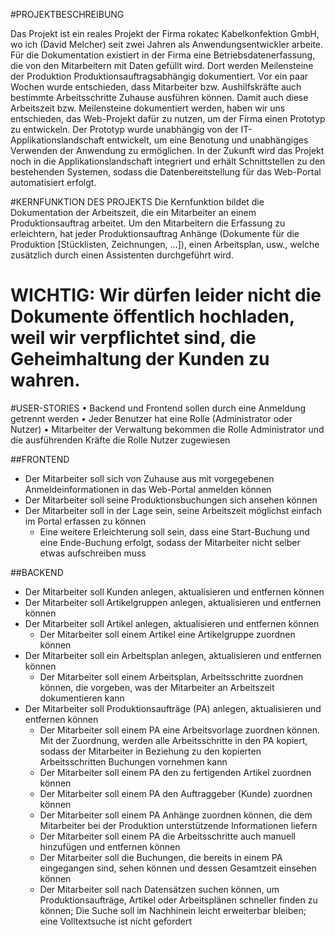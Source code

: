 #PROJEKTBESCHREIBUNG

Das Projekt ist ein reales Projekt der Firma rokatec Kabelkonfektion GmbH, wo ich (David Melcher)
seit zwei Jahren als Anwendungsentwickler arbeite.
Für die Dokumentation existiert in der Firma eine Betriebsdatenerfassung, die von den Mitarbeitern mit Daten gefüllt wird.
Dort werden Meilensteine der Produktion Produktionsauftragsabhängig dokumentiert.
Vor ein paar Wochen wurde entschieden, dass Mitarbeiter bzw. Aushilfskräfte auch bestimmte Arbeitsschritte Zuhause ausführen können.
Damit auch diese Arbeitszeit bzw. Meilensteine dokumentiert werden, haben wir uns entschieden, das Web-Projekt dafür zu nutzen, um der Firma einen Prototyp zu entwickeln.
Der Prototyp wurde unabhängig von der IT-Applikationslandschaft entwickelt,
um eine Benotung und unabhängiges Verwenden der Anwendung zu ermöglichen.
In der Zukunft wird das Projekt noch in die Applikationslandschaft integriert und erhält Schnittstellen zu den bestehenden Systemen,
sodass die Datenbereitstellung für das Web-Portal automatisiert erfolgt.


#KERNFUNKTION DES PROJEKTS
Die Kernfunktion bildet die Dokumentation der Arbeitszeit, die ein Mitarbeiter an einem Produktionsauftrag arbeitet.
Um den Mitarbeitern die Erfassung zu erleichtern, hat jeder Produktionsauftrag Anhänge (Dokumente für die Produktion [Stücklisten, Zeichnungen, ...]),
einen Arbeitsplan, usw., welche zusätzlich durch einen Assistenten durchgeführt wird.

# WICHTIG: Wir dürfen leider nicht die Dokumente öffentlich hochladen, weil wir verpflichtet sind, die Geheimhaltung der Kunden zu wahren. #

#USER-STORIES
•	Backend und Frontend sollen durch eine Anmeldung getrennt werden
•	Jeder Benutzer hat eine Rolle (Administrator oder Nutzer)
•	Mitarbeiter der Verwaltung bekommen die Rolle Administrator und die ausführenden Kräfte die Rolle Nutzer zugewiesen


##FRONTEND
*   Der Mitarbeiter soll sich von Zuhause aus mit vorgegebenen Anmeldeinformationen in das Web-Portal anmelden können
*   Der Mitarbeiter soll seine Produktionsbuchungen sich ansehen können
*   Der Mitarbeiter soll in der Lage sein, seine Arbeitszeit möglichst einfach im Portal erfassen zu können
    *   Eine weitere Erleichterung soll sein, dass eine Start-Buchung und eine Ende-Buchung erfolgt, sodass der Mitarbeiter nicht selber etwas aufschreiben muss


##BACKEND
*   Der Mitarbeiter soll Kunden anlegen, aktualisieren und entfernen können
*   Der Mitarbeiter soll Artikelgruppen anlegen, aktualisieren und entfernen können
*   Der Mitarbeiter soll Artikel anlegen, aktualisieren und entfernen können
    *   Der Mitarbeiter soll einem Artikel eine Artikelgruppe zuordnen können
*   Der Mitarbeiter soll ein Arbeitsplan anlegen, aktualisieren und entfernen können
    *   Der Mitarbeiter soll einem Arbeitsplan, Arbeitsschritte zuordnen können, die vorgeben, was der Mitarbeiter an Arbeitszeit dokumentieren kann
*   Der Mitarbeiter soll Produktionsaufträge (PA) anlegen, aktualisieren und entfernen können
    *   Der Mitarbeiter soll einem PA eine Arbeitsvorlage zuordnen können. Mit der Zuordnung, werden alle Arbeitsschritte in den PA kopiert, sodass der Mitarbeiter in Beziehung zu den kopierten Arbeitsschritten Buchungen vornehmen kann
    *   Der Mitarbeiter soll einem PA den zu fertigenden Artikel zuordnen können
    *   Der Mitarbeiter soll einem PA den Auftraggeber (Kunde) zuordnen können
    *   Der Mitarbeiter soll einem PA Anhänge zuordnen können, die dem Mitarbeiter bei der Produktion unterstützende Informationen liefern
    *   Der Mitarbeiter soll einem PA die Arbeitsschritte auch manuell hinzufügen und entfernen können
    *   Der Mitarbeiter soll die Buchungen, die bereits in einem PA eingegangen sind, sehen können und dessen Gesamtzeit einsehen können
    *   Der Mitarbeiter soll nach Datensätzen suchen können, um Produktionsaufträge, Artikel oder Arbeitsplänen schneller finden zu können; Die Suche soll im Nachhinein leicht erweiterbar bleiben; eine Volltextsuche ist nicht gefordert
